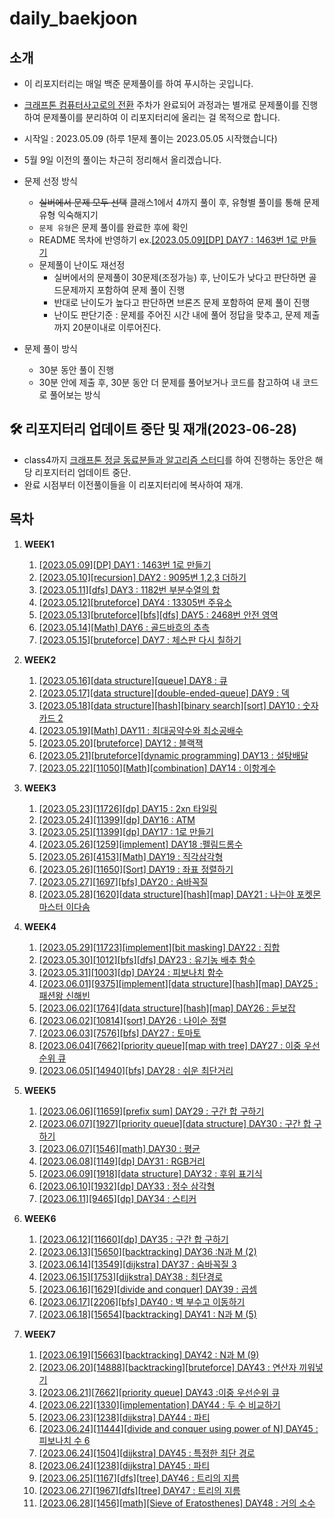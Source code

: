 # daily_baekjoon

## 소개

- 이 리포지터리는 매일 백준 문제풀이를 하여 푸시하는 곳입니다.
- [크래프톤 컴퓨터사고로의 전환](https://github.com/krafton-jungle/KJ2G-W01-04) 주차가 완료되어 과정과는 별개로 문제풀이를 진행하여 문제풀이를 분리하여 이 리포지터리에 올리는 걸 목적으로 합니다.
- 시작일 : 2023.05.09 (하루 1문제 풀이는 2023.05.05 시작했습니다)
- 5월 9일 이전의 풀이는 차근히 정리해서 올리겠습니다.
- 문제 선정 방식
  - ~~실버에서 문제 모두 선택~~ 클래스1에서 4까지 풀이 후, 유형별 풀이를 통해 문제 유형 익숙해지기 
  - `문제 유형`은 문제 풀이를 완료한 후에 확인
  - README 목차에 반영하기 ex.[[2023.05.09][DP] DAY7 : 1463번 1로 만들기](https://www.acmicpc.net/source/60497064)
  - 문제풀이 난이도 재선정
    - 실버에서의 문제풀이 30문제(조정가능) 후, 난이도가 낮다고 판단하면 골드문제까지 포함하여 문제 풀이 진행
    - 반대로 난이도가 높다고 판단하면 브론즈 문제 포함하여 문제 풀이 진행
    - 난이도 판단기준 : 문제를 주어진 시간 내에 풀어 정답을 맞추고, 문제 제출까지 20분이내로 이루어진다.
- 문제 풀이 방식

  - 30분 동안 풀이 진행
  - 30분 안에 제출 후, 30분 동안 더 문제를 풀어보거나 코드를 참고하여 내 코드로 풀어보는 방식

## 🛠️ 리포지터리 업데이트 중단 및 재개(2023-06-28)

- class4까지 [크래프톤 정글 동료분들과 알고리즘 스터디](https://github.com/Pyotato/algorithm-study-jungle/tree/pyotato)를 하여 진행하는 동안은 해당 리포지터리 업데이트 중단.
- 완료 시점부터 이전풀이들을 이 리포지터리에 복사하여 재개.

## 목차

1. **WEEK1**
   1. [[2023.05.09][DP] DAY1 : 1463번 1로 만들기](https://www.acmicpc.net/source/60497064)
   2. [[2023.05.10][recursion] DAY2 : 9095번 1,2,3 더하기](https://www.acmicpc.net/source/60551650)
   3. [[2023.05.11][dfs] DAY3 : 1182번 부분수열의 합](https://www.acmicpc.net/source/60604280)
   4. [[2023.05.12][bruteforce] DAY4 : 13305번 주유소](https://www.acmicpc.net/source/60687361)
   5. [[2023.05.13][bruteforce][bfs][dfs] DAY5 : 2468번 안전 영역](https://www.acmicpc.net/source/60719744)
   6. [[2023.05.14][Math] DAY6 : 골드바흐의 추측](https://www.acmicpc.net/source/60744191)
   7. [[2023.05.15][bruteforce] DAY7 : 체스판 다시 칠하기](https://www.acmicpc.net/source/60788891)
2. **WEEK2**
   1. [[2023.05.16][data structure][queue] DAY8 : 큐](https://www.acmicpc.net/source/60788891)
   2. [[2023.05.17][data structure][double-ended-queue] DAY9 : 덱](https://www.acmicpc.net/source/60886868)
   3. [[2023.05.18][data structure][hash][binary search][sort] DAY10 : 숫자카드 2](https://www.acmicpc.net/source/60952461)
   4. [[2023.05.19][Math] DAY11 : 최대공약수와 최소공배수](https://www.acmicpc.net/source/60985646)
   5. [[2023.05.20][bruteforce] DAY12 : 블랙잭](https://www.acmicpc.net/source/61028312)
   6. [[2023.05.21][bruteforce][dynamic programming] DAY13 : 설탕배달](https://www.acmicpc.net/source/61070408)
   7. [[2023.05.22][11050][Math][combination] DAY14 : 이항계수](https://www.acmicpc.net/source/61112734)
3. **WEEK3**
   1. [[2023.05.23][11726][dp] DAY15 : 2xn 타일링](https://www.acmicpc.net/source/61162799)
   2. [[2023.05.24][11399][dp] DAY16 : ATM](https://www.acmicpc.net/source/61213691)
   3. [[2023.05.25][11399][dp] DAY17 : 1로 만들기](https://www.acmicpc.net/source/60497064)
   4. [[2023.05.26][1259][implement] DAY18 :펠림드롬수](https://www.acmicpc.net/source/61261344)
   5. [[2023.05.26][4153][Math] DAY19 : 직각삼각형](https://www.acmicpc.net/source/61261561)
   6. [[2023.05.26][11650][Sort] DAY19 : 좌표 정렬하기](https://www.acmicpc.net/source/61262381)
   7. [[2023.05.27][1697][bfs] DAY20 : 숨바꼭질](https://www.acmicpc.net/source/61348242)
   8. [[2023.05.28][1620][data structure][hash][map] DAY21 : 나는야 포켓몬 마스터 이다솜](https://www.acmicpc.net/source/61385991)
4. **WEEK4**

   1. [[2023.05.29][11723][implement][bit masking] DAY22 : 집합](https://www.acmicpc.net/source/11723)
   2. [[2023.05.30][1012][bfs][dfs] DAY23 : 유기농 배추 함수](https://www.acmicpc.net/source/61462908)
   3. [[2023.05.31][1003][dp] DAY24 : 피보나치 함수](https://www.acmicpc.net/source/61514566)
   4. [[2023.06.01][9375][implement][data structure][hash][map] DAY25 : 패션왕 신해빈](https://www.acmicpc.net/source/61556459)
   5. [[2023.06.02][1764][data structure][hash][map] DAY26 : 듣보잡](https://www.acmicpc.net/source/61598460)
   6. [[2023.06.02][10814][sort] DAY26 : 나이순 정렬](https://www.acmicpc.net/source/61599391)
   7. [[2023.06.03][7576][bfs] DAY27 : 토마토](https://www.acmicpc.net/source/61637727)
   8. [[2023.06.04][7662][priority queue][map with tree] DAY27 : 이중 우선순위 큐](https://www.acmicpc.net/source/62327030)
   9. [[2023.06.05][14940][bfs] DAY28 : 쉬운 최단거리](https://www.acmicpc.net/source/61712323)

5. **WEEK5**
   1. [[2023.06.06][11659][prefix sum] DAY29 : 구간 합 구하기](https://www.acmicpc.net/source/61757027)
   2. [[2023.06.07][1927][priority queue][data structure] DAY30 : 구간 합 구하기](https://www.acmicpc.net/source/61796004)
   3. [[2023.06.07][1546][math] DAY30 : 평균](https://www.acmicpc.net/source/61796004)
   4. [[2023.06.08][1149][dp] DAY31 : RGB거리](https://www.acmicpc.net/source/61840697)
   5. [[2023.06.09][1918][data structure] DAY32 : 후위 표기식](https://www.acmicpc.net/source/61896989)
   6. [[2023.06.10][1932][dp] DAY33 : 정수 삼각형](https://www.acmicpc.net/source/61913776)
   7. [[2023.06.11][9465][dp] DAY34 : 스티커](https://www.acmicpc.net/source/61946178)
6. **WEEK6**
   1. [[2023.06.12][11660][dp] DAY35 : 구간 합 구하기](https://www.acmicpc.net/source/62006248)
   2. [[2023.06.13][15650][backtracking] DAY36 :N과 M (2)](https://www.acmicpc.net/source/62017163)
   3. [[2023.06.14][13549][dijkstra] DAY37 : 숨바꼭질 3](https://www.acmicpc.net/source/62095382)
   4. [[2023.06.15][1753][dijkstra] DAY38 : 최단경로](https://www.acmicpc.net/source/62127503)
   5. [[2023.06.16][1629][divide and conquer] DAY39 : 곱셈](https://www.acmicpc.net/source/59566451)
   6. [[2023.06.17][2206][bfs] DAY40 : 벽 부수고 이동하기 ](https://www.acmicpc.net/source/62168222)
   7. [[2023.06.18][15654][backtracking] DAY41 : N과 M (5) ](https://www.acmicpc.net/source/62203774)
7. **WEEK7**
   1. [[2023.06.19][15663][backtracking] DAY42 : N과 M (9) ](https://www.acmicpc.net/source/62251126)
   2. [[2023.06.20][14888][backtracking][bruteforce] DAY43 : 연산자 끼워넣기 ](https://www.acmicpc.net/source/62313156)
   3. [[2023.06.21][7662][priority queue] DAY43 :이중 우선순위 큐 ](https://www.acmicpc.net/source/62327030)
   4. [[2023.06.22][1330][implementation] DAY44 : 두 수 비교하기](https://www.acmicpc.net/source/62400515)
   5. [[2023.06.23][1238][dijkstra] DAY44 : 파티](https://www.acmicpc.net/source/62422606)
   6. [[2023.06.24][11444][divide and conquer using power of N] DAY45 : 피보나치 수 6](https://www.acmicpc.net/source/62457856)
   7. [[2023.06.24][1504][dijkstra] DAY45 : 특정한 최단 경로](https://www.acmicpc.net/source/62460477)
   8. [[2023.06.24][1238][dijkstra] DAY45 : 파티](https://www.acmicpc.net/source/62460959)
   9. [[2023.06.25][1167][dfs][tree] DAY46 : 트리의 지름](https://www.acmicpc.net/source/62497120)
   10. [[2023.06.27][1967][dfs][tree] DAY47 : 트리의 지름](https://www.acmicpc.net/source/62588051)
   11. [[2023.06.28][1456][math][Sieve of Eratosthenes] DAY48 : 거의 소수](https://www.acmicpc.net/source/62327030)
